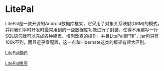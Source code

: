 
# LitePal
LitePal是一款开源的Android数据库框架，它采用了对象关系映射(ORM)的模式，并将我们平时开发时最常用到的一些数据库功能进行了封装，使得不用编写一行SQL语句就可以完成各种建表、増删改查的操作。并且LitePal很“轻”，jar包只有100k不到，而且近乎零配置，这一点和Hibernate这类的框架有很大区别。

[LitePal源码](https://github.com/LitePalFramework/LitePal)

[LitePal使用](http://blog.csdn.net/sinyu890807/article/category/2522725)